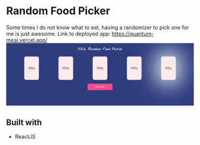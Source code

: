 # Random Food Picker
Some times I do not know what to eat, having a randomizer to pick one for me is just awesome.
Link to deployed app: https://quantum-meal.vercel.app/
<img src="MainPage.png" alt="first screenshot" width="600"/>

## Built with
- ReactJS